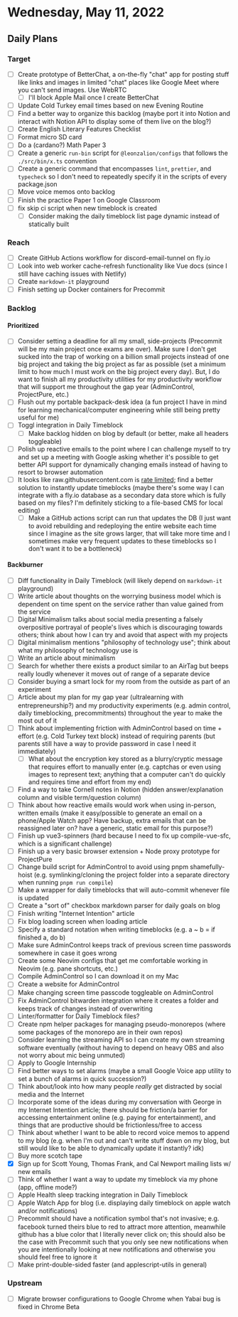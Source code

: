 # Wednesday, May 11, 2022

## Daily Plans

### Target

- [ ] Create prototype of BetterChat, a on-the-fly "chat" app for posting stuff like links and images in limited "chat" places like Google Meet where you can't send images. Use WebRTC
  - [ ] I'll block Apple Mail once I create BetterChat
- [ ] Update Cold Turkey email times based on new Evening Routine
- [ ] Find a better way to organize this backlog (maybe port it into Notion and interact with Notion API to display some of them live on the blog?)
- [ ] Create English Literary Features Checklist
- [ ] Format micro SD card
- [ ] Do a (cardano?) Math Paper 3
- [ ] Create a generic `run-bin` script for `@leonzalion/configs` that follows the `./src/bin/x.ts` convention
- [ ] Create a generic command that encompasses `lint`, `prettier`, and `typecheck` so I don't need to repeatedly specify it in the scripts of every package.json
- [ ] Move voice memos onto backlog
- [ ] Finish the practice Paper 1 on Google Classroom
- [ ] fix skip ci script when new timeblock is created
  - [ ] Consider making the daily timeblock list page dynamic instead of statically built

### Reach

- [ ] Create GitHub Actions workflow for discord-email-tunnel on fly.io
- [ ] Look into web worker cache-refresh functionality like Vue docs (since I still have caching issues with Netlify)
- [ ] Create `markdown-it` playground
- [ ] Finish setting up Docker containers for Precommit

### Backlog

#### Prioritized

- [ ] Consider setting a deadline for all my small, side-projects (Precommit will be my main project once exams are over). Make sure I don't get sucked into the trap of working on a billion small projects instead of one big project and taking the big project as far as possible (set a minimum limit to how much I must work on the big project every day). But, I do want to finish all my productivity utilities for my productivity workflow that will support me throughout the gap year (AdminControl, ProjectPure, etc.)
- [ ] Flush out my portable backpack-desk idea (a fun project I have in mind for learning mechanical/computer engineering while still being pretty useful for me)
- [ ] Toggl integration in Daily Timeblock
  - [ ] Make backlog hidden on blog by default (or better, make all headers toggleable)
- [ ] Polish up reactive emails to the point where I can challenge myself to try and set up a meeting with Google asking whether it's possible to get better API support for dynamically changing emails instead of having to resort to browser automation
- [ ] It looks like raw.githubusercontent.com is [rate limited](https://github.community/t/raw-githubusercontent-com-rate-limit/142444/6); find a better solution to instantly update timeblocks (maybe there's some way I can integrate with a fly.io database as a secondary data store which is fully based on my files? I'm definitely sticking to a file-based CMS for local editing)
  - [ ] Make a GitHub actions script can run that updates the DB (I just want to avoid rebuilding and redeploying the entire website each time since I imagine as the site grows larger, that will take more time and I sometimes make very frequent updates to these timeblocks so I don't want it to be a bottleneck)

#### Backburner

- [ ] Diff functionality in Daily Timeblock (will likely depend on `markdown-it` playground)
- [ ] Write article about thoughts on the worrying business model which is dependent on time spent on the service rather than value gained from the service
- [ ] Digital Minimalism talks about social media presenting a falsely overpositive portrayal of people's lives which is discouraging towards others; think about how I can try and avoid that aspect with my projects
- [ ] Digital minimalism mentions "philosophy of technology use"; think about what my philosophy of technology use is
- [ ] Write an article about minimalism
- [ ] Search for whether there exists a product similar to an AirTag but beeps really loudly whenever it moves out of range of a separate device
- [ ] Consider buying a smart lock for my room from the outside as part of an experiment
- [ ] Article about my plan for my gap year (ultralearning with entrepreneurship?) and my productivity experiments (e.g. admin control, daily timeblocking, precommitments) throughout the year to make the most out of it
- [ ] Think about implementing friction with AdminControl based on time + effort (e.g. Cold Turkey text block) instead of requiring parents (but parents still have a way to provide password in case I need it immediately)
  - [ ] What about the encryption key stored as a blurry/cryptic message that requires effort to manually enter (e.g. captchas or even using images to represent text; anything that a computer can't do quickly and requires time and effort from my end)
- [ ] Find a way to take Cornell notes in Notion (hidden answer/explanation column and visible term/question column)
- [ ] Think about how reactive emails would work when using in-person, written emails (make it easy/possible to generate an email on a phone/Apple Watch app? Have backup, extra emails that can be reassigned later on? have a generic, static email for this purpose?)
- [ ] Finish up vue3-spinners (hard because I need to fix up compile-vue-sfc, which is a significant challenge)
- [ ] Finish up a very basic browser extension + Node proxy prototype for ProjectPure
- [ ] Change build script for AdminControl to avoid using pnpm shamefully-hoist (e.g. symlinking/cloning the project folder into a separate directory when running `pnpm run compile`)
- [ ] Make a wrapper for daily timeblocks that will auto-commit whenever file is updated
- [ ] Create a "sort of" checkbox markdown parser for daily goals on blog
- [ ] Finish writing "Internet Intention" article
- [ ] Fix blog loading screen when loading article
- [ ] Specify a standard notation when writing timeblocks (e.g. a ~ b = if finished a, do b)
- [ ] Make sure AdminControl keeps track of previous screen time passwords somewhere in case it goes wrong
- [ ] Create some Neovim configs that get me comfortable working in Neovim (e.g. pane shortcuts, etc.)
- [ ] Compile AdminControl so I can download it on my Mac
- [ ] Create a website for AdminControl
- [ ] Make changing screen time passcode toggleable on AdminControl
- [ ] Fix AdminControl bitwarden integration where it creates a folder and keeps track of changes instead of overwriting
- [ ] Linter/formatter for Daily Timeblock files?
- [ ] Create npm helper packages for managing pseudo-monorepos (where some packages of the monorepo are in their own repos)
- [ ] Consider learning the streaming API so I can create my own streaming software eventually (without having to depend on heavy OBS and also not worry about mic being unmuted)
- [ ] Apply to Google Internship
- [ ] Find better ways to set alarms (maybe a small Google Voice app utility to set a bunch of alarms in quick succession?)
- [ ] Think about/look into how many people *really* get distracted by social media and the Internet
- [ ] Incorporate some of the ideas during my conversation with George in my Internet Intention article; there should be friction/a barrier for accessing entertainment online (e.g. paying for entertainment), and things that are productive should be frictionless/free to access
- [ ] Think about whether I want to be able to record voice memos to append to my blog (e.g. when I'm out and can't write stuff down on my blog, but still would like to be able to dynamically update it instantly? idk)
- [ ] Buy more scotch tape
- [x] Sign up for Scott Young, Thomas Frank, and Cal Newport mailing lists w/ new emails
- [ ] Think of whether I want a way to update my timeblock via my phone (app, offline mode?)
- [ ] Apple Health sleep tracking integration in Daily Timeblock
- [ ] Apple Watch App for blog (i.e. displaying daily timeblock on apple watch and/or notifications)
- [ ] Precommit should have a notification symbol that's not invasive; e.g. facebook turned theirs blue to red to attract more attention, meanwhile github has a blue color that I literally never click on; this should also be the case with Precommit such that you only see new notifications when you are intentionally looking at new notifications and otherwise you should feel free to ignore it
- [ ] Make print-double-sided faster (and applescript-utils in general)

### Upstream

- [ ] Migrate browser configurations to Google Chrome when Yabai bug is fixed in Chrome Beta
